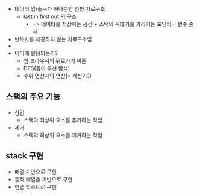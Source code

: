 
- 데이터 입/출구가 하나뿐인 선형 자료구조
	- last in first out 의 구조
		-  => 데이터를 저장하는 공간 + 스택의 꼭대기를 가리키는 포인터나 변수 존재
- 반복자를 제공하지 않는 자료구조임
- 
- 어디에 활용되는가?
	- 웹 브라우저의 뒤로가기 버튼
	- DFS(깊이 우선 탐색)
	- 후위 연산자의 연산(= 계산기?)

## 스택의 주요 기능 
- 삽입
	- 스택의 최상위 요소를 추가하는 작업
- 제거
	- 스택의 최상위 요소를 제거하는 작업

## stack 구현
- 배열 기반으로 구현
- 동적 배열을 기반으로 구현
- 연결 리스트로 구현


